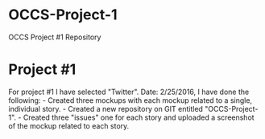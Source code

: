 # OCCS-Project-1
OCCS Project #1 Repository

<h1>Project #1</h1>
For project #1 I have selected "Twitter".
Date: 2/25/2016, I have done the following:
- Created three mockups with each mockup related to a single, individual story.
- Created a new repository on GIT entitled "OCCS-Project-1".
- Created three "issues" one for each story and uploaded a screenshot of the mockup related to each story.
